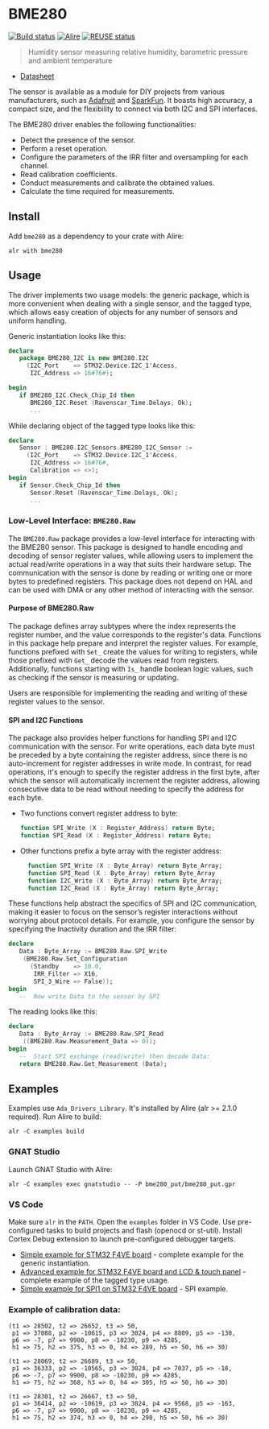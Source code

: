 BME280
======

[![Build status](https://github.com/reznikmm/bme280/actions/workflows/alire.yml/badge.svg)](https://github.com/reznikmm/bme280/actions/workflows/alire.yml)
[![Alire](https://img.shields.io/endpoint?url=https://alire.ada.dev/badges/bme280.json)](https://alire.ada.dev/crates/bme280.html)
[![REUSE status](https://api.reuse.software/badge/github.com/reznikmm/bme280)](https://api.reuse.software/info/github.com/reznikmm/bme280)

> Humidity sensor measuring relative humidity, barometric pressure and
> ambient temperature

* [Datasheet](https://www.bosch-sensortec.com/products/environmental-sensors/humidity-sensors-bme280/#documents)

The sensor is available as a module for DIY projects from various
manufacturers, such as [Adafruit](https://www.adafruit.com/product/2652)
and [SparkFun](https://www.sparkfun.com/products/13676). It boasts high
accuracy, a compact size, and the flexibility to connect via both I2C and
SPI interfaces.

The BME280 driver enables the following functionalities:

* Detect the presence of the sensor.
* Perform a reset operation.
* Configure the parameters of the IRR filter and oversampling for each channel.
* Read calibration coefficients.
* Conduct measurements and calibrate the obtained values.
* Calculate the time required for measurements.

## Install

Add `bme280` as a dependency to your crate with Alire:

    alr with bme280

## Usage

The driver implements two usage models: the generic package, which is more
convenient when dealing with a single sensor, and the tagged type, which
allows easy creation of objects for any number of sensors and uniform handling.

Generic instantiation looks like this:

```ada
declare
   package BME280_I2C is new BME280.I2C
     (I2C_Port    => STM32.Device.I2C_1'Access,
      I2C_Address => 16#76#);

begin
   if BME280_I2C.Check_Chip_Id then
      BME280_I2C.Reset (Ravenscar_Time.Delays, Ok);
      ...
```

While declaring object of the tagged type looks like this:

```ada
declare
   Sensor : BME280.I2C_Sensors.BME280_I2C_Sensor :=
     (I2C_Port    => STM32.Device.I2C_1'Access,
      I2C_Address => 16#76#,
      Calibration => <>);
begin
   if Sensor.Check_Chip_Id then
      Sensor.Reset (Ravenscar_Time.Delays, Ok);
      ...
```

### Low-Level Interface: `BME280.Raw`

The `BME280.Raw` package provides a low-level interface for interacting with
the BME280 sensor. This package is designed to handle encoding and decoding
of sensor register values, while allowing users to implement the actual
read/write operations in a way that suits their hardware setup. The
communication with the sensor is done by reading or writing one or more bytes
to predefined registers. This package does not depend on HAL and can be used
with DMA or any other method of interacting with the sensor.

#### Purpose of BME280.Raw

The package defines array subtypes where the index represents the register
number, and the value corresponds to the register's data. Functions in this
package help prepare and interpret the register values. For example, functions
prefixed with `Set_` create the values for writing to registers, while those
prefixed with `Get_` decode the values read from registers. Additionally,
functions starting with `Is_` handle boolean logic values, such as checking
if the sensor is measuring or updating.

Users are responsible for implementing the reading and writing of these
register values to the sensor.

#### SPI and I2C Functions

The package also provides helper functions for handling SPI and I2C
communication with the sensor. For write operations, each data byte
must be preceded by a byte containing the register address, since there
is no auto-increment for register addresses in write mode. In contrast,
for read operations, it's enough to specify the register address in
the first byte, after which the sensor will automatically increment
the register address, allowing consecutive data to be read without
needing to specify the address for each byte.

* Two functions convert register address to byte:

  ```ada
  function SPI_Write (X : Register_Address) return Byte;
  function SPI_Read (X : Register_Address) return Byte;
  ```

* Other functions prefix a byte array with the register address:

  ```ada
    function SPI_Write (X : Byte_Array) return Byte_Array;
    function SPI_Read (X : Byte_Array) return Byte_Array
    function I2C_Write (X : Byte_Array) return Byte_Array;
    function I2C_Read (X : Byte_Array) return Byte_Array;
  ```

These functions help abstract the specifics of SPI and I2C communication,
making it easier to focus on the sensor’s register interactions without
worrying about protocol details. For example, you configure the sensor
by specifying the Inactivity duration and the IRR filter:

```ada
declare
   Data : Byte_Array := BME280.Raw.SPI_Write
    (BME280.Raw.Set_Configuration
      (Standby    => 10.0,
       IRR_Filter => X16,
       SPI_3_Wire => False));
begin
   --  Now write Data to the sensor by SPI
```

The reading looks like this:

```ada
declare
   Data : Byte_Array := BME280.Raw.SPI_Read
    ((BME280.Raw.Measurement_Data => 0));
begin
   --  Start SPI exchange (read/write) then decode Data:
   return BME280.Raw.Get_Measurement (Data);
```

## Examples

Examples use `Ada_Drivers_Library`. It's installed by Alire (alr >= 2.1.0 required).
Run Alire to build:

    alr -C examples build

### GNAT Studio

Launch GNAT Studio with Alire:

    alr -C examples exec gnatstudio -- -P bme280_put/bme280_put.gpr

### VS Code

Make sure `alr` in the `PATH`.
Open the `examples` folder in VS Code. Use pre-configured tasks to build
projects and flash (openocd or st-util). Install Cortex Debug extension
to launch pre-configured debugger targets.

* [Simple example for STM32 F4VE board](examples/bme280_put) - complete example for the generic instantiation.
* [Advanced example for STM32 F4VE board and LCD & touch panel](examples/bme280_lcd) - complete example of the tagged type usage.
* [Simple example for SPI1 on STM32 F4VE board](examples/bme280_spi) - SPI example.

### Example of calibration data:

```
(t1 => 28502, t2 => 26652, t3 => 50,
 p1 => 37088, p2 => -10615, p3 => 3024, p4 => 8809, p5 => -130,
 p6 => -7, p7 => 9900, p8 => -10230, p9 => 4285,
 h1 => 75, h2 => 375, h3 => 0, h4 => 289, h5 => 50, h6 => 30)
```
```
(t1 => 28069, t2 => 26689, t3 => 50,
 p1 => 36333, p2 => -10565, p3 => 3024, p4 => 7037, p5 => -18,
 p6 => -7, p7 => 9900, p8 => -10230, p9 => 4285,
 h1 => 75, h2 => 368, h3 => 0, h4 => 305, h5 => 50, h6 => 30)
```
```
(t1 => 28301, t2 => 26667, t3 => 50,
 p1 => 36414, p2 => -10619, p3 => 3024, p4 => 9568, p5 => -163,
 p6 => -7, p7 => 9900, p8 => -10230, p9 => 4285,
 h1 => 75, h2 => 374, h3 => 0, h4 => 290, h5 => 50, h6 => 30)
```
